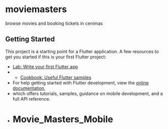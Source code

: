 # moviemasters
browse movies and booking tickets in cenimas
## Getting Started
This project is a starting point for a Flutter application.
A few resources to get you started if this is your first Flutter project:
- [Lab: Write your first Flutter app](https://docs.flutter.dev/get-started/codelab)
- - [Cookbook: Useful Flutter samples](https://docs.flutter.dev/cookbook)
- For help getting started with Flutter development, view the [online documentation](https://docs.flutter.dev/),
- which offers tutorials, samples, guidance on mobile development, and a full API reference.
- # Movie_Masters_Mobile